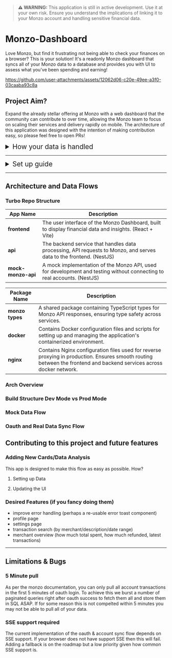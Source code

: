 > **⚠ WARNING:** This application is still in active development. Use it at your own risk. Ensure you understand the implications of linking it to your Monzo account and handling sensitive financial data.


# Monzo-Dashboard
Love Monzo, but find it frustrating not being able to check your finances on a browser? This is your solution!
It's a readonly Monzo dashboard that syncs all of your Monzo data to a database and provides you with UI to assess
what you've been spending and earning!

https://github.com/user-attachments/assets/12062d06-c20e-49ee-a3f0-03caaba93c8a



## Project Aim?
Expand the already stellar offering at Monzo with a web dashboard that the community can contribute to over time, 
allowing the Monzo team to focus on scaling their services and delivery rapidly on mobile. The architecture of this application was designed with the intention of making contribution easy, so please feel free to open PRs!

<details>
<summary style="font-size: 1.5em;">How your data is handled</summary>

This is your personal finance data. We should keep security at front of mind.
In line with that, this app aims to keep it as private as possible. 
It is intended only to run on localhost on your personal machine.

### How are secrets stored?
Secrets are stored in `.env` files that you keep on your local machine and are only ever injected into Docker environments.

### How are tokens stored?
Refresh and access tokens from Monzo Oauth are encrypted and stored in the SQL Docker volume.  
Additionally, you'll be using your own Monzo Oauth client, so you will have complete control of the flow.

### How is data aquired/stored?
All data is aquired recitly from the Monzo API and stored in a Postgres Docker volume in the format returned from the Monzo API.

### Does this write to my account?
This application is designed as a read-only application. It only ever reads data from the official Monzo API.  
All other behavior and processing is handled internally in Docker containers.

</details>

----------------------------------

<details>
<summary style="font-size: 1.5em;">Set up guide</summary>

### Required Configuration
1. Set up Monzo Oauth Account **(NOTE: not required if you are only using mock data to try out the app)**
    - Navigate to https://developers.monzo.com/ and sign in using your Monzo email.
    - Create a new Oauth Client.
    - Mark it as secure credentials and set the redirect to `http://localhost:80/api/auth/monzo/callback`.
    - Note: If you are using real data in dev mode, you'll need this to be `http://localhost:3000/auth/monzo/callback`.

2. Git clone this repository to your machine.

3. Set up your `.env`s:
    Both the development and production versions of this app depend on `.env` files to be configured.

    You can set your .env files by removing `.template` from the start of:
    - `.template.env.development`
    - `.template.env.production`
    and assigning your secret values (like Monzo Oauth secrets) in there, keeping your secrets, well, secret.

4. Run `pnpm install` at the root directory (install pnpm if not already).

### Dev Mode
Simply run `pnpm run dev`. That's it.  
You can then access the app on `localhost:5173`.

By default this will us mock data. If you do want to use dev mode with real data/Oauth flow though, you'll need to:
1. Update `USE_REAL_MONZO_API` to `true` in the `.env.development`.
2. Run `docker compose --env-file .env.development -f docker-compose.dev.yaml up --build` to set up the Postgres container.
3. Then run `pnpm run dev`.

### Prod Mode
1. Run `docker compose --env-file .env.production -f docker-compose.prod.yaml up --build`.
2. Access the app on `localhost:80`.

> **NOTE:** You can run the prod mode with mock data by flipping `USE_REAL_MONZO_API` to `false` in `.env.production`.

</details>

----------------------------------

## Architecture and Data Flows 

### Turbo Repo Structure
| App Name           | Description                                                                 |
|--------------------|-----------------------------------------------------------------------------|
| **frontend**       | The user interface of the Monzo Dashboard, built to display financial data and insights. (React + Vite) |
| **api**            | The backend service that handles data processing, API requests to Monzo, and serves data to the frontend. (NestJS) |
| **mock-monzo-api** | A mock implementation of the Monzo API, used for development and testing without connecting to real accounts. (NestJS) |

| Package Name       | Description                                                                 |
|--------------------|-----------------------------------------------------------------------------|
| **monzo types**    | A shared package containing TypeScript types for Monzo API responses, ensuring type safety across services. |
| **docker**         | Contains Docker configuration files and scripts for setting up and managing the application's containerized environment. |
| **nginx**          | Contains Nginx configuration files used for reverse proxying in production. Ensures smooth routing between the frontend and backend services across docker network. |


### Arch Overview

### Build Structure Dev Mode vs Prod Mode

### Mock Data Flow

### Oauth and Real Data Sync Flow



## Contributing to this project and future features

### Adding New Cards/Data Analysis
This app is designed to make this flow as easy as possible. How?

1. Setting up Data

2. Updating the UI


### Desired Features (if you fancy doing them)
- improve error handling (perhaps a re-usable error toast component)
- profile page
- settings page
- transaction search (by merchant/description/date range)
- merchant overview (how much total spent, how much refunded, latest transactions)


----------------------------------

## Limitations & Bugs
### 5 Minute pull
As per the monzo documentation, you can only pull all account transactions in the first 5 minutes of oauth login.
To achieve this we burst a number of paginated queries right after oauth success to fetch them all and store them in SQL ASAP.
If for some reason this is not compelted within 5 minutes you may not be able to pull all of your data.


### SSE support required
The current implementation of the oauth & account sync flow depends on SSE support. 
If your browser does not have support SSE then this will fail. Adding a fallback is on the roadmap but a low priority given how common SSE support is. 
